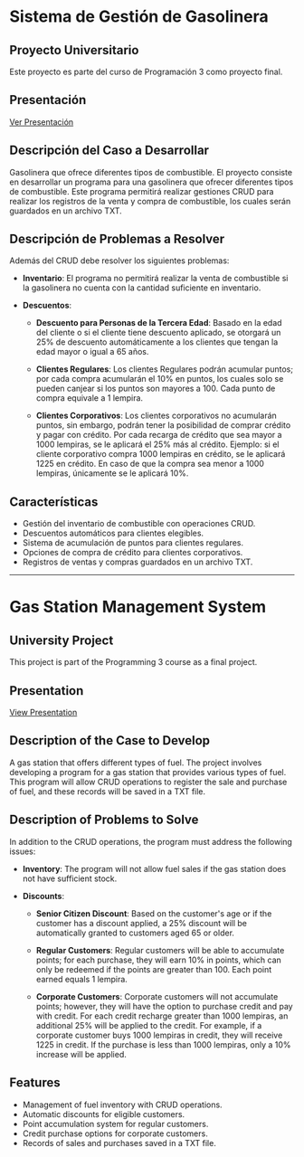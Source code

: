 # Sistema de Gestión de Gasolinera

## Proyecto Universitario
Este proyecto es parte del curso de Programación 3 como proyecto final.

## Presentación 
[Ver Presentación](https://youtu.be/9Px7wYd-tXM)

## Descripción del Caso a Desarrollar
Gasolinera que ofrece diferentes tipos de combustible. El proyecto consiste en desarrollar un programa para una gasolinera que ofrecer diferentes tipos de combustible. Este programa permitirá realizar gestiones CRUD para realizar los registros de la venta y compra de combustible, los cuales serán guardados en un archivo TXT.

## Descripción de Problemas a Resolver
Además del CRUD debe resolver los siguientes problemas:

- **Inventario**: El programa no permitirá realizar la venta de combustible si la gasolinera no cuenta con la cantidad suficiente en inventario.

- **Descuentos**:
  - **Descuento para Personas de la Tercera Edad**: Basado en la edad del cliente o si el cliente tiene descuento aplicado, se otorgará un 25% de descuento automáticamente a los clientes que tengan la edad mayor o igual a 65 años.
  
  - **Clientes Regulares**: Los clientes Regulares podrán acumular puntos; por cada compra acumularán el 10% en puntos, los cuales solo se pueden canjear si los puntos son mayores a 100. Cada punto de compra equivale a 1 lempira.

  - **Clientes Corporativos**: Los clientes corporativos no acumularán puntos, sin embargo, podrán tener la posibilidad de comprar crédito y pagar con crédito. Por cada recarga de crédito que sea mayor a 1000 lempiras, se le aplicará el 25% más al crédito. Ejemplo: si el cliente corporativo compra 1000 lempiras en crédito, se le aplicará 1225 en crédito. En caso de que la compra sea menor a 1000 lempiras, únicamente se le aplicará 10%.

## Características
- Gestión del inventario de combustible con operaciones CRUD.
- Descuentos automáticos para clientes elegibles.
- Sistema de acumulación de puntos para clientes regulares.
- Opciones de compra de crédito para clientes corporativos.
- Registros de ventas y compras guardados en un archivo TXT.

----------------------------------------------------------------------------------------------

# Gas Station Management System

## University Project
This project is part of the Programming 3 course as a final project.

## Presentation 
[View Presentation](https://youtu.be/9Px7wYd-tXM)

## Description of the Case to Develop
A gas station that offers different types of fuel. The project involves developing a program for a gas station that provides various types of fuel. This program will allow CRUD operations to register the sale and purchase of fuel, and these records will be saved in a TXT file.

## Description of Problems to Solve
In addition to the CRUD operations, the program must address the following issues:

- **Inventory**: The program will not allow fuel sales if the gas station does not have sufficient stock.

- **Discounts**:
  - **Senior Citizen Discount**: Based on the customer's age or if the customer has a discount applied, a 25% discount will be automatically granted to customers aged 65 or older.
  
  - **Regular Customers**: Regular customers will be able to accumulate points; for each purchase, they will earn 10% in points, which can only be redeemed if the points are greater than 100. Each point earned equals 1 lempira.

  - **Corporate Customers**: Corporate customers will not accumulate points; however, they will have the option to purchase credit and pay with credit. For each credit recharge greater than 1000 lempiras, an additional 25% will be applied to the credit. For example, if a corporate customer buys 1000 lempiras in credit, they will receive 1225 in credit. If the purchase is less than 1000 lempiras, only a 10% increase will be applied.

## Features
- Management of fuel inventory with CRUD operations.
- Automatic discounts for eligible customers.
- Point accumulation system for regular customers.
- Credit purchase options for corporate customers.
- Records of sales and purchases saved in a TXT file.